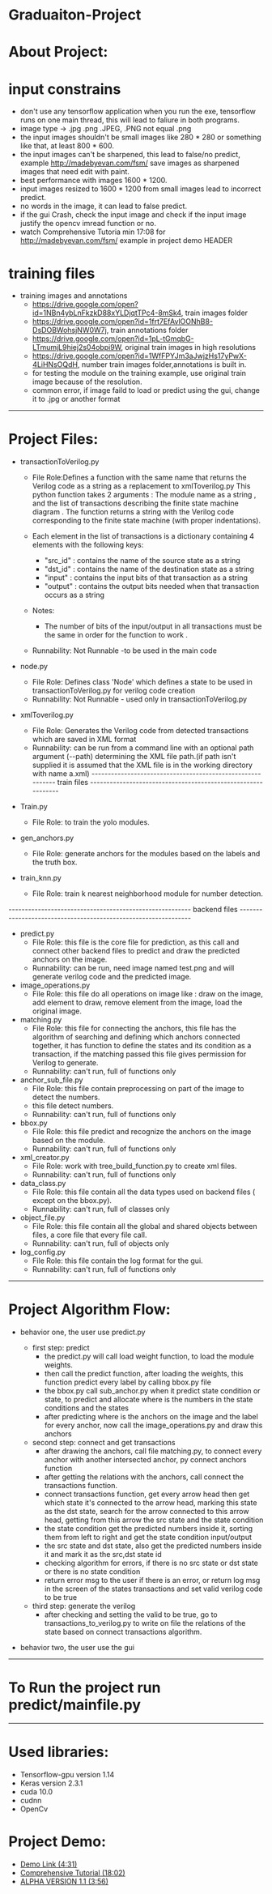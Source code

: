 # Graduaiton-Project
# About Project:
# input constrains 
  * don't use any tensorflow application when you run the exe, tensorflow runs on one main thread, this will lead to faliure in both programs.
  * image type -> .jpg .png .JPEG, .PNG not equal .png 
  * the input images shouldn't be small images like 280 * 280 or something like that, at least 800 * 600.
  * the input images can't be sharpened, this lead to false/no predict, example http://madebyevan.com/fsm/ save images as sharpened images that need edit with paint.
  * best performance with images 1600 * 1200.
  * input images resized to 1600 * 1200 from small images lead to incorrect predict.
  * no words in the image, it can lead to false predict.
  * if the gui Crash, check the input image and check if the input image justify the opencv imread function or no.
  * watch Comprehensive Tutoria min 17:08 for http://madebyevan.com/fsm/ example in project demo HEADER
  
  
# training files
* training images and annotations
  * https://drive.google.com/open?id=1NBn4ybLnFkzkD88xYLDjqtTPc4-8mSk4, train images folder 
  * https://drive.google.com/open?id=1frt7EfAvlOONhB8-DsDOBWohsjNW0W7j, train annotations folder
  * https://drive.google.com/open?id=1pL-tGmqbG-LTmumjL9hiej2s04obpi9W, original train images in high resolutions
  * https://drive.google.com/open?id=1WfFPYJm3aJwjzHs17yPwX-4LiHNsOQdH, number train images folder,annotations is built in.
  * for testing the module on the training example, use original train image because of the resolution.
  * common error, if image faild to load or predict using the gui, change it to .jpg or another format
----------------------------

# Project Files:
* transactionToVerilog.py 
  * File Role:Defines a function with the same name that returns the Verilog code as a string as a replacement to xmlToverilog.py 
This python function takes 2 arguments : The module name as a string , and the list of transactions describing the finite state   machine diagram . 
  The function returns a string with the Verilog code corresponding to the finite state machine (with proper indentations).
 
  * Each element in the list of transactions is a dictionary containing 4 elements with the following keys:
    * "src_id" : contains the name of the source state as a string
    * "dst_id" : contains the name of the destination state as a string
    * "input" : contains the input bits of that transaction as a string
    * "output" : contains the output bits needed when that transaction occurs as a string

  * Notes: 
    * The number of bits of the input/output in all transactions must be the same in order for the function to work .

  * Runnability: Not Runnable -to be used in the main code 

* node.py
  * File Role: Defines class 'Node' which defines a state to be used in transactionToVerilog.py for verilog code creation
  * Runnability: Not Runnable - used only in transactionToVerilog.py
* xmlToverilog.py
  * File Role: Generates the Verilog code from detected transactions which are saved in XML format
  * Runnability: can be run from a command line with an optional path argument (--path) determining the XML file path.(if path isn't supplied it is assumed that the XML file is in the working directory with name a.xml)
----------------------------------------------------------- train files -------------------------------------------------------------
* Train.py 
  * File Role: to train the yolo modules.
* gen_anchors.py
  * File Role: generate anchors for the modules based on the labels and the truth box.
* train_knn.py
  * File Role: train k nearest neighborhood module for number detection.
  
-------------------------------------------------------- backend files ---------------------------------------------------------------
* predict.py 
  * File Role: this file is the core file for prediction, as this call and connect other backend files to predict and draw the predicted anchors on the image.
  * Runnability: can be run, need image named test.png and will generate verilog code and the predicted image.
* image_operations.py 
  * File Role: this file do all operations on image like : draw on the image, add element to draw, remove element from the image, load the original image.
* matching.py
  * File Role: this file for connecting the anchors, this file has the algorithm of searching and defining which anchors connected together, it has function to define the states and its condition as a transaction, if the matching passed this file gives permission for Verilog to generate.
  * Runnability: can't run, full of functions only
* anchor_sub_file.py 
  * File Role: this file contain preprocessing on part of the image to detect the numbers.
  * this file detect numbers.
  * Runnability: can't run, full of functions only
* bbox.py 
  * File Role: this file predict and recognize the anchors on the image based on the module.
  * Runnability: can't run, full of functions only
* xml_creator.py
  * File Role: work with tree_build_function.py to create xml files.
  * Runnability: can't run, full of functions only
* data_class.py
  * File Role: this file contain all the data types used on backend files ( except on the bbox.py).
  * Runnability: can't run, full of classes only
* object_file.py
  * File Role: this file contain all the global and shared objects between files, a core file that every file call.
  * Runnability: can't run, full of objects only
* log_config.py
  * File Role: this file contain the log format for the gui.
  * Runnability: can't run, full of functions only
-----------------------------------------------------------------------------------------------------------------------------------
  
# Project Algorithm Flow:

* behavior one, the user use predict.py
  * first step: predict
    * the predict.py will call load weight function, to load the module weights.
    * then call the predict function, after loading the weights, this function predict every label by calling bbox.py file
    * the bbox.py call sub_anchor.py  when it predict state condition or state, to predict and allocate where is the numbers in the state conditions and the states
    * after predicting where is the anchors on the image and the label for every anchor, now call the image_operations.py and draw this anchors
  * second step: connect and get transactions
    * after drawing the anchors, call file matching.py, to connect every anchor with another intersected anchor, py connect anchors function
    * after getting the relations with the anchors, call connect the transactions function.
    * connect transactions function, get every arrow head then get which state it's connected to the arrow head, marking this state as the dst state, search for the arrow connected to this arrow head, getting from this arrow the src state and the state condition
    * the state condition get the predicted numbers inside it, sorting them from left to right and get the state condition input/output
    * the src state and dst state, also get the predicted numbers inside it and mark it as the src,dst state id
    * checking algorithm for errors, if there is no src state or dst state or there is no state condition
    * return error msg to the user if there is an error, or return log msg in the screen of the states transactions and set valid verilog code to be true
  * third step: generate the verilog
    * after checking and setting the valid to be true, go to transactions_to_verilog.py to write on file the relations of the state based on connect transactions algorithm.
  
  
* behavior two, the user use the gui
  
----------------------------
# To Run the project run predict/mainfile.py
----------------------------
# Used libraries:
 * Tensorflow-gpu version 1.14
 * Keras version 2.3.1
 * cuda 10.0
 * cudnn
 * OpenCv
# Project Demo:
 * [Demo Link (4:31)](https://drive.google.com/open?id=1DU-FfDiuBAhmYHOsoOOwWzaueoBSbYg8)
 * [Comprehensive Tutorial (18:02)](https://youtu.be/YkMj3Dj1kIA)
 * [ALPHA VERSION 1.1 (3:56)](https://youtu.be/02Rc3QT3O5U)
